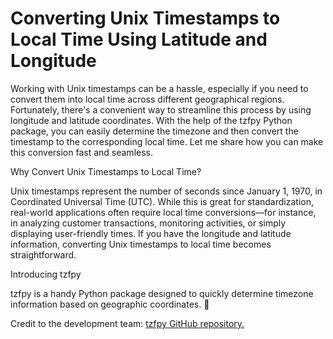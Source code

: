 # Converting Unix Timestamps to Local Time Using Latitude and Longitude

Working with Unix timestamps can be a hassle, especially if you need to convert them into local time across different geographical regions. Fortunately, there's a convenient way to streamline this process by using longitude and latitude coordinates. With the help of the tzfpy Python package, you can easily determine the timezone and then convert the timestamp to the corresponding local time. Let me share how you can make this conversion fast and seamless.

Why Convert Unix Timestamps to Local Time?

Unix timestamps represent the number of seconds since January 1, 1970, in Coordinated Universal Time (UTC). While this is great for standardization, real-world applications often require local time conversions—for instance, in analyzing customer transactions, monitoring activities, or simply displaying user-friendly times. If you have the longitude and latitude information, converting Unix timestamps to local time becomes straightforward.

Introducing tzfpy

tzfpy is a handy Python package designed to quickly determine timezone information based on geographic coordinates. 

Credit to the development team: [tzfpy GitHub repository.](https://github.com/ringsaturn/tzfpy)



